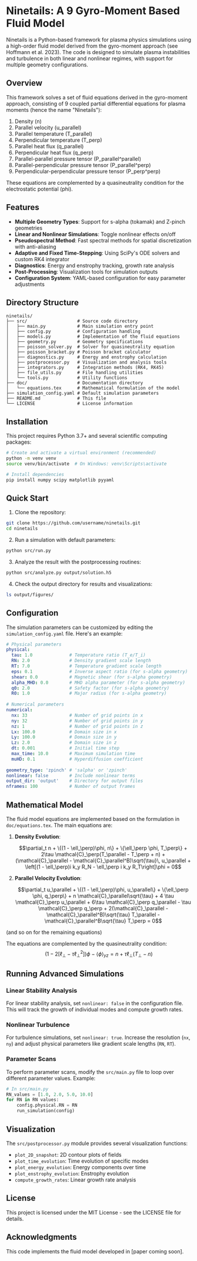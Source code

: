 # Ninetails: A 9 Gyro-Moment Based Fluid Model

Ninetails is a Python-based framework for plasma physics simulations using a high-order fluid model derived from the gyro-moment approach (see Hoffmann et al. 2023). The code is designed to simulate plasma instabilities and turbulence in both linear and nonlinear regimes, with support for multiple geometry configurations.

## Overview

This framework solves a set of fluid equations derived in the gyro-moment approach, consisting of 9 coupled partial differential equations for plasma moments (hence the name "Ninetails"):

1. Density (n)
2. Parallel velocity (u_parallel)
3. Parallel temperature (T_parallel)
4. Perpendicular temperature (T_perp)
5. Parallel heat flux (q_parallel)
6. Perpendicular heat flux (q_perp)
7. Parallel-parallel pressure tensor (P_parallel^parallel)
8. Parallel-perpendicular pressure tensor (P_parallel^perp)
9. Perpendicular-perpendicular pressure tensor (P_perp^perp)

These equations are complemented by a quasineutrality condition for the electrostatic potential (phi).

## Features

- **Multiple Geometry Types**: Support for s-alpha (tokamak) and Z-pinch geometries
- **Linear and Nonlinear Simulations**: Toggle nonlinear effects on/off
- **Pseudospectral Method**: Fast spectral methods for spatial discretization with anti-aliasing
- **Adaptive and Fixed Time-Stepping**: Using SciPy's ODE solvers and custom RK4 integrator
- **Diagnostics**: Energy and enstrophy tracking, growth rate analysis
- **Post-Processing**: Visualization tools for simulation outputs
- **Configuration System**: YAML-based configuration for easy parameter adjustments

## Directory Structure

```
ninetails/
├── src/                   # Source code directory
│   ├── main.py            # Main simulation entry point
│   ├── config.py          # Configuration handling
│   ├── models.py          # Implementation of the fluid equations
│   ├── geometry.py        # Geometry specifications
│   ├── poisson_solver.py  # Solver for quasineutrality equation
│   ├── poisson_bracket.py # Poisson bracket calculator
│   ├── diagnostics.py     # Energy and enstrophy calculation
│   ├── postprocessor.py   # Visualization and analysis tools
│   ├── integrators.py     # Integration methods (RK4, RK45)
│   ├── file_utils.py      # File handling utilities
│   └── tools.py           # Utility functions
├── doc/                   # Documentation directory
│   └── equations.tex      # Mathematical formulation of the model
├── simulation_config.yaml # Default simulation parameters
├── README.md              # This file
└── LICENSE                # License information
```

## Installation

This project requires Python 3.7+ and several scientific computing packages:

```bash
# Create and activate a virtual environment (recommended)
python -m venv venv
source venv/bin/activate  # On Windows: venv\Scripts\activate

# Install dependencies
pip install numpy scipy matplotlib pyyaml
```

## Quick Start

1. Clone the repository:
```bash
git clone https://github.com/username/ninetails.git
cd ninetails
```

2. Run a simulation with default parameters:
```bash
python src/run.py
```

3. Analyze the result with the postprocessing routines:
```bash
python src/analyze.py output/solution.h5
```

4. Check the output directory for results and visualizations:
```bash
ls output/figures/
```

## Configuration

The simulation parameters can be customized by editing the `simulation_config.yaml` file. Here's an example:

```yaml
# Physical parameters
physical:
  tau: 1.0              # Temperature ratio (T_e/T_i)
  RN: 2.0               # Density gradient scale length
  RT: 7.0               # Temperature gradient scale length
  eps: 0.1              # Inverse aspect ratio (for s-alpha geometry)
  shear: 0.0            # Magnetic shear (for s-alpha geometry)
  alpha_MHD: 0.0        # MHD alpha parameter (for s-alpha geometry)
  q0: 2.0               # Safety factor (for s-alpha geometry)
  R0: 1.0               # Major radius (for s-alpha geometry)
  
# Numerical parameters
numerical:
  nx: 33                # Number of grid points in x
  ny: 32                # Number of grid points in y
  nz: 1                 # Number of grid points in z
  Lx: 100.0             # Domain size in x
  Ly: 100.0             # Domain size in y
  Lz: 2.0               # Domain size in z
  dt: 0.001             # Initial time step
  max_time: 10.0        # Maximum simulation time
  muHD: 0.1             # Hyperdiffusion coefficient
  
geometry_type: 'zpinch' # 'salpha' or 'zpinch'
nonlinear: false        # Include nonlinear terms
output_dir: 'output'    # Directory for output files
nframes: 100            # Number of output frames
```

## Mathematical Model

The fluid model equations are implemented based on the formulation in `doc/equations.tex`. The main equations are:

1. **Density Evolution**: 
   ```math
   \partial_t n + \{(1 - \ell_\perp)\phi, n\} + \{\ell_\perp \phi, T_\perp\} + 2\tau \mathcal{C}_\perp(T_\parallel - T_\perp + n) + (\mathcal{C}_\parallel - \mathcal{C}_\parallel^B)\sqrt{\tau}\, u_\parallel + \left[(1 - \ell_\perp)i k_y R_N - \ell_\perp i k_y R_T\right]\phi = 0
   ```

2. **Parallel Velocity Evolution**:
   ```math
   \partial_t u_\parallel + \{(1 - \ell_\perp)\phi, u_\parallel\} + \{\ell_\perp \phi, q_\perp\} + n \mathcal{C}_\parallel\sqrt{\tau} + 4 \tau \mathcal{C}_\perp u_\parallel + 6\tau \mathcal{C}_\perp q_\parallel - \tau \mathcal{C}_\perp q_\perp + 2(\mathcal{C}_\parallel - \mathcal{C}_\parallel^B)\sqrt{\tau} T_\parallel - \mathcal{C}_\parallel^B\sqrt{\tau} T_\perp = 0
   ```

(and so on for the remaining equations)

The equations are complemented by the quasineutrality condition:
$$\left(1 - 2\left[\ell_\perp - \tau\ell_\perp^2\right]\right)\phi - \langle\phi\rangle_{yz} = n + \tau\ell_\perp(T_\perp - n)$$

## Running Advanced Simulations

### Linear Stability Analysis

For linear stability analysis, set `nonlinear: false` in the configuration file. This will track the growth of individual modes and compute growth rates.

### Nonlinear Turbulence

For turbulence simulations, set `nonlinear: true`. Increase the resolution (`nx`, `ny`) and adjust physical parameters like gradient scale lengths (`RN`, `RT`).

### Parameter Scans

To perform parameter scans, modify the `src/main.py` file to loop over different parameter values. Example:

```python
# In src/main.py
RN_values = [1.0, 2.0, 5.0, 10.0]
for RN in RN values:
    config.physical.RN = RN
    run_simulation(config)
```

## Visualization

The `src/postprocessor.py` module provides several visualization functions:

- `plot_2D_snapshot`: 2D contour plots of fields
- `plot_time_evolution`: Time evolution of specific modes
- `plot_energy_evolution`: Energy components over time
- `plot_enstrophy_evolution`: Enstrophy evolution
- `compute_growth_rates`: Linear growth rate analysis

## License

This project is licensed under the MIT License - see the LICENSE file for details.

## Acknowledgments

This code implements the fluid model developed in [paper coming soon].
